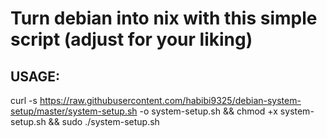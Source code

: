 # Turn debian into nix with this simple script (adjust for your liking)


## USAGE: 

curl -s https://raw.githubusercontent.com/habibi9325/debian-system-setup/master/system-setup.sh -o system-setup.sh && chmod +x system-setup.sh && sudo ./system-setup.sh
